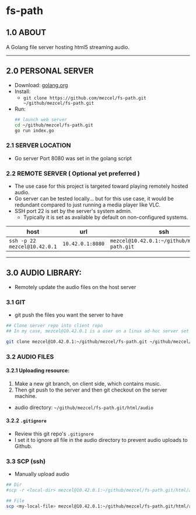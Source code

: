 # fs-path

## 1.0 ABOUT

A Golang file server hosting html5 streaming audio. <img src="https://golang.org/lib/godoc/images/go-logo-blue.svg" height="16"> <img src="https://www.w3.org/html/logo/badge/html5-badge-h-css3-device-multimedia.png" height="16">

---

## 2.0 PERSONAL SERVER

* Download: [golang.org](https://golang.org/dl/)
* Install:
    * ```git clone https://github.com/mezcel/fs-path.git ~/github/mezcel/fs-path.git```
* Run:
    ```sh
    ## launch web server
    cd ~/github/mezcel/fs-path.git
    go run index.go
    ```

### 2.1 SERVER LOCATION

* Go server Port 8080 was set in the golang script

### 2.2 REMOTE SERVER ( Optional yet preferred )

* The use case for this project is targeted toward playing remotely hosted audio.
* Go server can be tested locally... but for this use case, it would be redundant compared to just running a media player like VLC.
* SSH port 22 is set by the server's system admin.
    * Typically it is set as available by default on non-configured systems.

| host | url | ssh |
| --- | --- | --- |
| ```ssh -p 22 mezcel@10.42.0.1``` | ```10.42.0.1:8080``` | ```mezcel@10.42.0.1:~/github/mezcel/fs-path.git``` |

---

## 3.0 AUDIO LIBRARY:

* Remotely update the audio files on the host server

### 3.1 GIT

* git push the files you want the server to have

```sh
## Clone server repo into client repo
## In my case, mezcel@10.42.0.1 is a user on a linux ad-hoc server set at 10.42.0.1

git clone mezcel@10.42.0.1:~/github/mezcel/fs-path.git ~/github/mezcel/fs-path.git
```

### 3.2 AUDIO FILES

#### 3.2.1 Uploading resource:

1. Make a new git branch, on client side, which contains music.
2. Then git push to the server and then git checkout on the server machine.
* audio directory: ```~/github/mezcel/fs-path.git/html/audio```


#### 3.2.2 ```.gitignore```

* Review this git repo's ```.gitignore```
* I set it to ignore all file in the audio directory to prevent audio uploads to Github.

### 3.3 SCP (ssh)

* Manually upload audio

```sh
## Dir
#scp -r <local-dir> mezcel@10.42.0.1:~/github/mezcel/fs-path.git/html/audio

## File
scp <my-local-file> mezcel@10.42.0.1:~/github/mezcel/fs-path.git/html/audio
```
